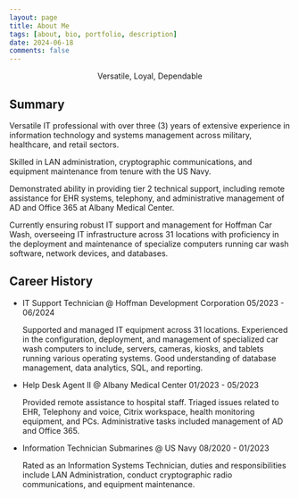 ```yaml
---
layout: page
title: About Me
tags: [about, bio, portfolio, description]
date: 2024-06-18
comments: false
---
```


<center>Versatile, Loyal, Dependable</center>

## Summary

Versatile IT professional with over three (3) years of extensive experience in information technology and systems management across military, healthcare, and retail sectors. 

Skilled in LAN administration, cryptographic communications, and equipment maintenance from tenure with the US Navy.

Demonstrated ability in providing tier 2 technical support, including remote assistance for EHR systems, telephony, and administrative management of AD and Office 365 at Albany Medical Center.
    
Currently ensuring robust IT support and management for Hoffman Car Wash, overseeing IT infrastructure across 31 locations with proficiency in the deployment and maintenance of specialize computers running car wash software, network devices, and databases.

## Career History

-   IT Support Technician @ Hoffman Development Corporation 
    05/2023 - 06/2024

    Supported and managed IT equipment across 31 locations. Experienced in the configuration, deployment, and management of specialized car wash computers to include, servers, cameras, kiosks, and tablets running various operating systems. Good understanding of database management, data analytics, SQL, and reporting. 

-   Help Desk Agent II @ Albany Medical Center 
    01/2023 - 05/2023

    Provided remote assistance to hospital staff. Triaged issues related to EHR, Telephony and voice, Citrix workspace, health monitoring equipment, and PCs. Administrative tasks included management of AD and Office 365. 

-   Information Technician Submarines @ US Navy 
    08/2020 - 01/2023

    Rated as an Information Systems Technician, duties and responsibilities include LAN Administration, conduct cryptographic radio communications, and equipment maintenance.